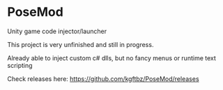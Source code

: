 # PoseMod
Unity game code injector/launcher

This project is very unfinished and still in progress.

Already able to inject custom c# dlls, but no fancy menus or runtime text scripting

Check releases here:
https://github.com/kgftbz/PoseMod/releases
